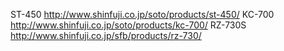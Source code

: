 
ST-450 http://www.shinfuji.co.jp/soto/products/st-450/
KC-700 http://www.shinfuji.co.jp/soto/products/kc-700/
RZ-730S http://www.shinfuji.co.jp/sfb/products/rz-730/
